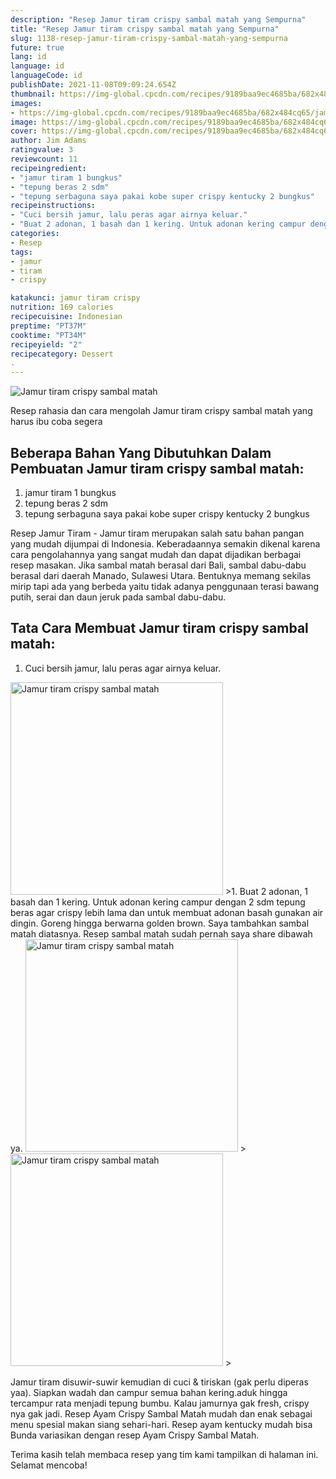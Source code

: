 ```yaml
---
description: "Resep Jamur tiram crispy sambal matah yang Sempurna"
title: "Resep Jamur tiram crispy sambal matah yang Sempurna"
slug: 1138-resep-jamur-tiram-crispy-sambal-matah-yang-sempurna
future: true
lang: id
language: id
languageCode: id
publishDate: 2021-11-08T09:09:24.654Z 
thumbnail: https://img-global.cpcdn.com/recipes/9189baa9ec4685ba/682x484cq65/jamur-tiram-crispy-sambal-matah-foto-resep-utama.png
images:
- https://img-global.cpcdn.com/recipes/9189baa9ec4685ba/682x484cq65/jamur-tiram-crispy-sambal-matah-foto-resep-utama.png
image: https://img-global.cpcdn.com/recipes/9189baa9ec4685ba/682x484cq65/jamur-tiram-crispy-sambal-matah-foto-resep-utama.png
cover: https://img-global.cpcdn.com/recipes/9189baa9ec4685ba/682x484cq65/jamur-tiram-crispy-sambal-matah-foto-resep-utama.png
author: Jim Adams
ratingvalue: 3
reviewcount: 11
recipeingredient:
- "jamur tiram 1 bungkus"
- "tepung beras 2 sdm"
- "tepung serbaguna saya pakai kobe super crispy kentucky 2 bungkus"
recipeinstructions:
- "Cuci bersih jamur, lalu peras agar airnya keluar."
- "Buat 2 adonan, 1 basah dan 1 kering. Untuk adonan kering campur dengan 2 sdm tepung beras agar crispy lebih lama dan untuk membuat adonan basah gunakan air dingin. Goreng hingga berwarna golden brown. Saya tambahkan sambal matah diatasnya. Resep sambal matah sudah pernah saya share dibawah ya."
categories:
- Resep
tags:
- jamur
- tiram
- crispy

katakunci: jamur tiram crispy 
nutrition: 169 calories
recipecuisine: Indonesian
preptime: "PT37M"
cooktime: "PT34M"
recipeyield: "2"
recipecategory: Dessert
. 
---
```



![Jamur tiram crispy sambal matah](https://img-global.cpcdn.com/recipes/9189baa9ec4685ba/682x484cq65/jamur-tiram-crispy-sambal-matah-foto-resep-utama.png)

Resep rahasia dan cara mengolah  Jamur tiram crispy sambal matah yang harus ibu coba segera

<!--inarticleads1-->

## Beberapa Bahan Yang Dibutuhkan Dalam Pembuatan Jamur tiram crispy sambal matah:

1. jamur tiram 1 bungkus
1. tepung beras 2 sdm
1. tepung serbaguna saya pakai kobe super crispy kentucky 2 bungkus

Resep Jamur Tiram - Jamur tiram merupakan salah satu bahan pangan yang mudah dijumpai di Indonesia. Keberadaannya semakin dikenal karena cara pengolahannya yang sangat mudah dan dapat dijadikan berbagai resep masakan. Jika sambal matah berasal dari Bali, sambal dabu-dabu berasal dari daerah Manado, Sulawesi Utara. Bentuknya memang sekilas mirip tapi ada yang berbeda yaitu tidak adanya penggunaan terasi bawang putih, serai dan daun jeruk pada sambal dabu-dabu. 

<!--inarticleads2-->

## Tata Cara Membuat Jamur tiram crispy sambal matah:

1. Cuci bersih jamur, lalu peras agar airnya keluar.
<img class="lazyload" data-src="https://img-global.cpcdn.com/steps/4c30639b7be1e640/160x128cq70/jamur-tiram-crispy-sambal-matah-langkah-memasak-1-foto.png" alt="Jamur tiram crispy sambal matah" width="340" height="340">
>1. Buat 2 adonan, 1 basah dan 1 kering. Untuk adonan kering campur dengan 2 sdm tepung beras agar crispy lebih lama dan untuk membuat adonan basah gunakan air dingin. Goreng hingga berwarna golden brown. Saya tambahkan sambal matah diatasnya. Resep sambal matah sudah pernah saya share dibawah ya.
<img class="lazyload" data-src="https://img-global.cpcdn.com/steps/903d2c82ea4abb73/160x128cq70/jamur-tiram-crispy-sambal-matah-langkah-memasak-2-foto.png" alt="Jamur tiram crispy sambal matah" width="340" height="340">
><img class="lazyload" data-src="https://img-global.cpcdn.com/steps/f4d97a1f59eaca0e/160x128cq70/jamur-tiram-crispy-sambal-matah-langkah-memasak-2-foto.png" alt="Jamur tiram crispy sambal matah" width="340" height="340">
>

Jamur tiram disuwir-suwir kemudian di cuci &amp; tiriskan (gak perlu diperas yaa). Siapkan wadah dan campur semua bahan kering.aduk hingga tercampur rata menjadi tepung bumbu. Kalau jamurnya gak fresh, crispy nya gak jadi. Resep Ayam Crispy Sambal Matah mudah dan enak sebagai menu spesial makan siang sehari-hari. Resep ayam kentucky mudah bisa Bunda variasikan dengan resep Ayam Crispy Sambal Matah. 

Terima kasih telah membaca resep yang tim kami tampilkan di halaman ini. Selamat mencoba!
